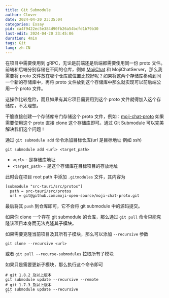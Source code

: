 ```yaml
---
title: Git Submodule
author: Clover
date: 2024-04-20 23:35:04
categories: Essay
pid: ca4f9422ec5e384d90fb26a54bcfd1b79b30
last-edit: 2024-04-20 23:45:06
duration: 4min
tags: Git
lang: zh-CN
---
```


在项目中需要使用到 gRPC，无论是前端还是后端都需要使用同一份 proto 文件。
前端和后端分别存储在不同的仓库，例如 [MojiChat](https://github.com/moji-open-source/MojiChat) 和 MojiChatServer，那么我需要将 proto 文件放在哪个仓库或位置比较好呢？如果将这两个存储库移动到同一个新的存储库中，再将 proto 文件放到这个存储库中那么就实现可以前后端公用一个 proto 文件。

这操作比较危险，而且如果有其它项目需要用到这个 proto 文件就得加入这个存储库，不太理想。

干脆直接创建一个存储库专门存储这个 proto 文件，例如：[moji-chat-proto](https://github.com/moji-open-source/moji-chat-proto)
如果需要使用这个 proto 直接 clone 这个存储库即可。通过 Git Submodule 可以完美解决我们这个问题！

通过 `git submodule add` 命令添加目标仓库(url 是目标地址 例如 ssh)

```shell
git submodule add <url> <target_path>
```

- `<url>` - 是存储库地址
- `<target_path>` - 是这个存储库在目标项目的存放地址

此时会在项目 root path 中添加 `.gitmodules` 文件，其内容为

```txt
[submodule "src-tauri/src/protos"]
  path = src-tauri/src/protos
  url = git@github.com:moji-open-source/moji-chat-proto.git
```

最后将其 `push` 到仓库即可，它不会将 git submodule 中的源码提交。

如果你 clone 一个存在 git submodule 的仓库，那么通过 `git pull` 命令只能克隆该项目本身而无法克隆其子模块。

如果需要克隆当前项目及其所有子模块，那么可以添加 `--recursive` 参数

```shell
git clone --recursive <url>
```

或者 `git pull --recurse-submodules` 拉取所有子模块

如果只是需要更新子模块，那么执行这个命令即可

````shell
# git 1.8.2 及以上版本
git submodule update --recursive --remote
# git 1.7.3 及以上版本
git submodule update --recursive
```
